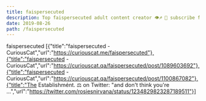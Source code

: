 ```yaml
---
title: faispersecuted
description: Top faispersecuted adult content creator 👁♐️ 👑 subscribe faispersecuted to my porn site below IG faispersecuted
date: 2019-08-26
path: /faispersecuted
---
```


faispersecuted
[{"title":"faispersecuted - CuriousCat","url":"https://curiouscat.me/faispersecuted"},{"title":"faispersecuted - CuriousCat","url":"https://curiouscat.qa/faispersecuted/post/1089603692"},{"title":"faispersecuted - CuriousCat","url":"https://curiouscat.qa/faispersecuted/post/1100867082"},{"title":"The Establishmént. ⚖️ on Twitter: \"and don't think you're ...","url":"https://twitter.com/rosiesnirvana/status/1234829823287189511"}]


